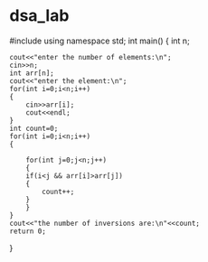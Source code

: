 # dsa_lab
#include<iostream>
using namespace std;
int main()
{
    int n;
    
    cout<<"enter the number of elements:\n";
    cin>>n;
    int arr[n];
    cout<<"enter the element:\n";
    for(int i=0;i<n;i++)
    {
        cin>>arr[i];
        cout<<endl;
    }
    int count=0;
    for(int i=0;i<n;i++)
    {
    
        for(int j=0;j<n;j++)
        {
        if(i<j && arr[i]>arr[j])
        {
            count++;
        }
        }
    }
    cout<<"the number of inversions are:\n"<<count;
    return 0;
}
